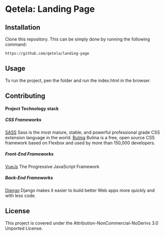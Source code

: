 
# Qetela: Landing Page


## Installation

Clone this repository. This can be simply done by running the following command:

    https://github.com/qetela/landing-page



## Usage
To run the project, pen the folder and run the index.html in the browser.


## Contributing

#### Project Technology stack

##### CSS Frameworks

 [SASS](https://sass-lang.com/)
Sass is the most mature, stable, and powerful professional grade CSS extension language in the world.
 [Bulma](https://bulma.io)
Bulma is a free, open source CSS framework based on Flexbox and used by more than 150,000 developers.

##### Front-End Frameworks
[VueJs](https://vuejs.org/)
The Progressive JavaScript Framework



##### Back-End Frameworks
[Django](https://www.djangoproject.com/)
Django makes it easier to build better Web apps more quickly and with less code.

## License

This project is covered under the Attribution-NonCommercial-NoDerivs 3.0 Unported License.
